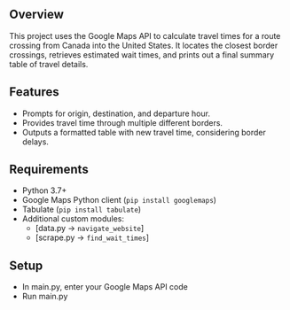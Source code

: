 ## Overview
This project uses the Google Maps API to calculate travel times for a route crossing from Canada into the United States. It locates the closest border crossings, retrieves estimated wait times, and prints out a final summary table of travel details.

## Features
- Prompts for origin, destination, and departure hour.
- Provides travel time through multiple different borders.
- Outputs a formatted table with new travel time, considering border delays.


## Requirements
- Python 3.7+  
- Google Maps Python client (`pip install googlemaps`)  
- Tabulate (`pip install tabulate`)  
- Additional custom modules:  
  - [data.py → `navigate_website`]  
  - [scrape.py → `find_wait_times`]

## Setup
- In main.py, enter your Google Maps API code
- Run main.py
